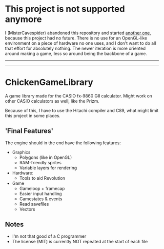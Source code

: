 # This project is not supported anymore
I (MisterCavespider) abandoned this repository and started [another one](https://github.com/MisterCavespider/Zoldo), because this project had no future. There is no use for an OpenGL-like environment on a piece of hardware no one uses, and I don't want to do all that effort for absolutely nothing. The newer iteration is more oriented around making a game, less so around being the backbone of a game.

-----
-----

# ChickenGameLibrary
A game library made for the CASIO fx-9860 GII calculator.
Might work on other CASIO calculators as well, like the Prizm.

Because of this, I have to use the Hitachi compiler and C89, what might limit this project in some places.

## 'Final Features'
The engine should in the end have the following features:
- Graphics
  - Polygons (like in OpenGL)
  - RAM-friendly sprites
  - Variable layers for rendering
- Hardware:
  - Tools to aid Revolution
- Game
  - Gameloop + framecap
  - Easier input handling
  - Gamestates & events
  - Read savefiles
  - Vectors

## Notes

- I'm not that good of a C programmer
- The license (MIT) is currently NOT repeated at the start of each file
